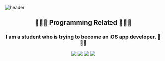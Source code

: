 ![header](https://capsule-render.vercel.app/api?type=waving&color=auto&height=300&section=header&text=Junsoo%20Kim&fontSize=90&animation=scaleIn)

<h2 align="center">🧑🏻‍💻 Programming Related 🧑🏻‍💻 </h3>
<h3 align="center">I am a student who is trying to become an iOS app developer. 🍎🍎🍎</h3>

<p align="center">
<img src="https://img.shields.io/badge/Swfit-FA7343?style=flat-square&logo=Swift&logoColor=white"/></a>
<img src="https://img.shields.io/badge/iOS-000000?style=flat-square&logo=Apple&logoColor=white"/></a>
<img src="https://img.shields.io/badge/Xcode-147EFB?style=flat-square&logo=Xcode&logoColor=white"/></a>
<a href="https://blog.naver.com/rlawnstn01023"><img src="https://img.shields.io/badge/Blog-03C75A?style=flat-square&logo=Naver&logoColor=white&link="/></a>
</p>
